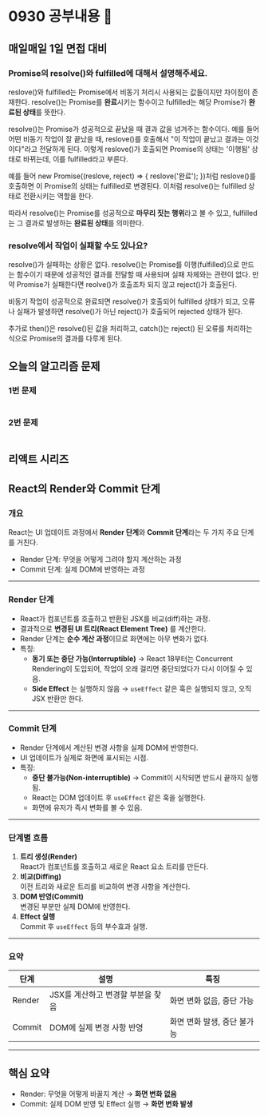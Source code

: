 # 0930 공부내용 📖

## 매일매일 1일 면접 대비

### **Promise의 resolve()와 fulfilled에 대해서 설명해주세요.**

reslove()와 fulfilled는 Promise에서 비동기 처리시 사용되는 값들이지만 차이점이 존재한다. resolve()는 Promise를 **완료**시키는 함수이고 fulfilled는 해당 Promise가 **완료된 상태**를 뜻한다.

resolve()는 Promise가 성공적으로 끝났을 때 결과 값을 넘겨주는 함수이다. 예를 들어 어떤 비동기 작업이 잘 끝났을 때, reslove()를 호출해서 "이 작업이 끝났고 결과는 이것이다"라고 전달하게 된다. 이렇게 reslove()가 호출되면 Promise의 상태는 '이행됨' 상태로 바뀌는데, 이를 fulfilled라고 부른다.

예를 들어 new Promise((reslove, reject) => { reslove('완료'); })처럼 reslove()를 호출하면 이 Promise의 상태는 fulfilled로 변경된다. 이처럼 resolve()는 fulfilled 상태로 전환시키는 역할을 한다.

따라서 resolve()는 Promise를 성공적으로 **마무리 짓는 행위**라고 볼 수 있고, fulfilled는 그 결과로 발생하는 **완료된 상태**를 의미한다.

### resolve에서 작업이 실패할 수도 있나요?

resolve()가 실패하는 상황은 없다. resolve()는 Promise를 이행(fulfilled)으로 만드는 함수이기 때문에 성공적인 결과를 전달할 때 사용되며 실패 자체와는 관련이 없다. 만약 Promise가 실패한다면 reolve()가 호출조차 되지 않고 reject()가 호출된다.

비동기 작업이 성공적으로 완료되면 resolve()가 호출되어 fulfilled 상태가 되고, 오류나 실패가 발생하면 resolve()가 아닌 reject()가 호출되어 rejected 상태가 된다.

추가로 then()은 resolve()된 값을 처리하고, catch()는 reject() 된 오류를 처리하는 식으로 Promise의 결과를 다루게 된다.

## 오늘의 알고리즘 문제

### 1번 문제

```js

```

### 2번 문제

```js

```

## 리액트 시리즈

## React의 Render와 Commit 단계

### 개요

React는 UI 업데이트 과정에서 **Render 단계**와 **Commit 단계**라는 두 가지 주요 단계를 거친다.

- Render 단계: 무엇을 어떻게 그려야 할지 계산하는 과정
- Commit 단계: 실제 DOM에 반영하는 과정

---

### Render 단계

- React가 컴포넌트를 호출하고 반환된 JSX를 비교(diff)하는 과정.
- 결과적으로 **변경된 UI 트리(React Element Tree)** 를 계산한다.
- Render 단계는 **순수 계산 과정**이므로 화면에는 아무 변화가 없다.
- 특징:
  - **동기 또는 중단 가능(Interruptible)** → React 18부터는 Concurrent Rendering이 도입되어, 작업이 오래 걸리면 중단되었다가 다시 이어질 수 있음.
  - **Side Effect** 는 실행하지 않음 → `useEffect` 같은 훅은 실행되지 않고, 오직 JSX 반환만 한다.

---

### Commit 단계

- Render 단계에서 계산된 변경 사항을 실제 DOM에 반영한다.
- UI 업데이트가 실제로 화면에 표시되는 시점.
- 특징:
  - **중단 불가능(Non-interruptible)** → Commit이 시작되면 반드시 끝까지 실행됨.
  - React는 DOM 업데이트 후 `useEffect` 같은 훅을 실행한다.
  - 화면에 유저가 즉시 변화를 볼 수 있음.

---

### 단계별 흐름

1. **트리 생성(Render)**  
   React가 컴포넌트를 호출하고 새로운 React 요소 트리를 만든다.
2. **비교(Diffing)**  
   이전 트리와 새로운 트리를 비교하여 변경 사항을 계산한다.
3. **DOM 반영(Commit)**  
   변경된 부분만 실제 DOM에 반영한다.
4. **Effect 실행**  
   Commit 후 `useEffect` 등의 부수효과 실행.

---

### 요약

| 단계   | 설명                              | 특징                        |
| ------ | --------------------------------- | --------------------------- |
| Render | JSX를 계산하고 변경할 부분을 찾음 | 화면 변화 없음, 중단 가능   |
| Commit | DOM에 실제 변경 사항 반영         | 화면 변화 발생, 중단 불가능 |

---

## 핵심 요약

- Render: 무엇을 어떻게 바꿀지 계산 → **화면 변화 없음**
- Commit: 실제 DOM 반영 및 Effect 실행 → **화면 변화 발생**
